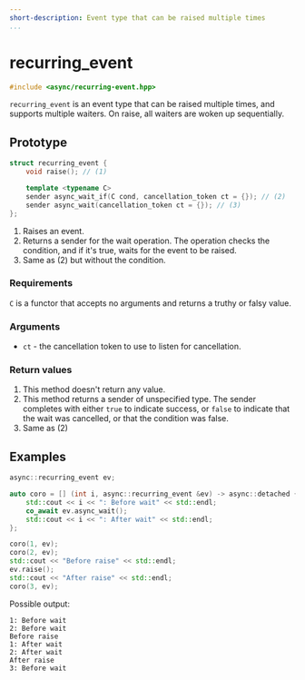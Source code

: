 ```yaml
---
short-description: Event type that can be raised multiple times
...
```


# recurring_event

```cpp
#include <async/recurring-event.hpp>
```

`recurring_event` is an event type that can be raised multiple times, and supports
multiple waiters. On raise, all waiters are woken up sequentially.

## Prototype

```cpp
struct recurring_event {
	void raise(); // (1)

	template <typename C>
	sender async_wait_if(C cond, cancellation_token ct = {}); // (2)
	sender async_wait(cancellation_token ct = {}); // (3)
};
```

1. Raises an event.
2. Returns a sender for the wait operation. The operation checks the condition, and
if it's true, waits for the event to be raised.
3. Same as (2) but without the condition.

### Requirements

`C` is a functor that accepts no arguments and returns a truthy or falsy value.

### Arguments

 - `ct` - the cancellation token to use to listen for cancellation.

### Return values

1. This method doesn't return any value.
2. This method returns a sender of unspecified type. The sender completes with either
`true` to indicate success, or `false` to indicate that the wait was cancelled, or that
the condition was false.
3. Same as (2)

## Examples

```cpp
async::recurring_event ev;

auto coro = [] (int i, async::recurring_event &ev) -> async::detached {
	std::cout << i << ": Before wait" << std::endl;
	co_await ev.async_wait();
	std::cout << i << ": After wait" << std::endl;
};

coro(1, ev);
coro(2, ev);
std::cout << "Before raise" << std::endl;
ev.raise();
std::cout << "After raise" << std::endl;
coro(3, ev);
```

Possible output:
```
1: Before wait
2: Before wait
Before raise
1: After wait
2: After wait
After raise
3: Before wait
```
